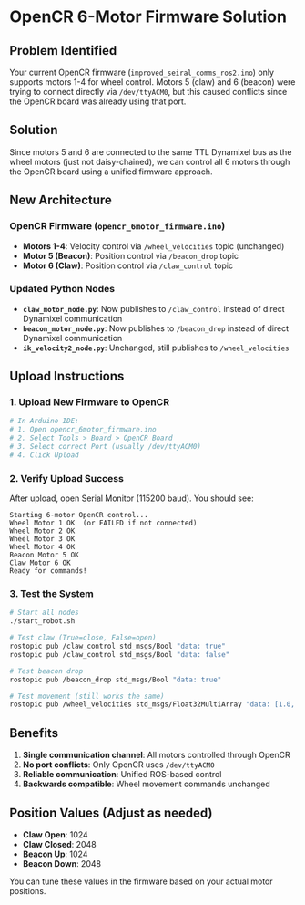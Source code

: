 # OpenCR 6-Motor Firmware Solution

## Problem Identified
Your current OpenCR firmware (`improved_seiral_comms_ros2.ino`) only supports motors 1-4 for wheel control. Motors 5 (claw) and 6 (beacon) were trying to connect directly via `/dev/ttyACM0`, but this caused conflicts since the OpenCR board was already using that port.

## Solution
Since motors 5 and 6 are connected to the same TTL Dynamixel bus as the wheel motors (just not daisy-chained), we can control all 6 motors through the OpenCR board using a unified firmware approach.

## New Architecture

### OpenCR Firmware (`opencr_6motor_firmware.ino`)
- **Motors 1-4**: Velocity control via `/wheel_velocities` topic (unchanged)
- **Motor 5 (Beacon)**: Position control via `/beacon_drop` topic  
- **Motor 6 (Claw)**: Position control via `/claw_control` topic

### Updated Python Nodes
- **`claw_motor_node.py`**: Now publishes to `/claw_control` instead of direct Dynamixel communication
- **`beacon_motor_node.py`**: Now publishes to `/beacon_drop` instead of direct Dynamixel communication
- **`ik_velocity2_node.py`**: Unchanged, still publishes to `/wheel_velocities`

## Upload Instructions

### 1. Upload New Firmware to OpenCR
```bash
# In Arduino IDE:
# 1. Open opencr_6motor_firmware.ino
# 2. Select Tools > Board > OpenCR Board
# 3. Select correct Port (usually /dev/ttyACM0)
# 4. Click Upload
```

### 2. Verify Upload Success
After upload, open Serial Monitor (115200 baud). You should see:
```
Starting 6-motor OpenCR control...
Wheel Motor 1 OK  (or FAILED if not connected)
Wheel Motor 2 OK
Wheel Motor 3 OK  
Wheel Motor 4 OK
Beacon Motor 5 OK
Claw Motor 6 OK
Ready for commands!
```

### 3. Test the System
```bash
# Start all nodes
./start_robot.sh

# Test claw (True=close, False=open)
rostopic pub /claw_control std_msgs/Bool "data: true"
rostopic pub /claw_control std_msgs/Bool "data: false"

# Test beacon drop
rostopic pub /beacon_drop std_msgs/Bool "data: true"

# Test movement (still works the same)
rostopic pub /wheel_velocities std_msgs/Float32MultiArray "data: [1.0, -1.0, 1.0, -1.0, 2.0]"
```

## Benefits
1. **Single communication channel**: All motors controlled through OpenCR
2. **No port conflicts**: Only OpenCR uses `/dev/ttyACM0`
3. **Reliable communication**: Unified ROS-based control
4. **Backwards compatible**: Wheel movement commands unchanged

## Position Values (Adjust as needed)
- **Claw Open**: 1024
- **Claw Closed**: 2048  
- **Beacon Up**: 1024
- **Beacon Down**: 2048

You can tune these values in the firmware based on your actual motor positions.
